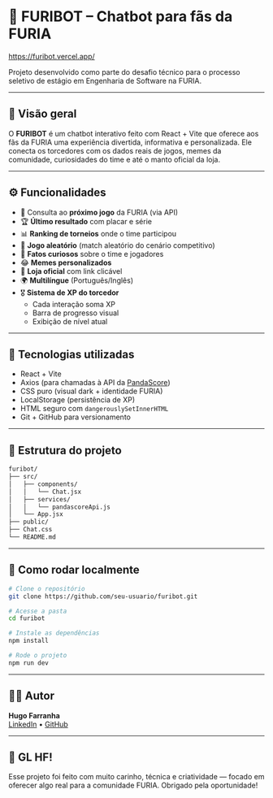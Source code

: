 
# 🦁 FURIBOT – Chatbot para fãs da FURIA

https://furibot.vercel.app/

Projeto desenvolvido como parte do desafio técnico para o processo seletivo de estágio em Engenharia de Software na FURIA.

---

## 🎯 Visão geral

O **FURIBOT** é um chatbot interativo feito com React + Vite que oferece aos fãs da FURIA uma experiência divertida, informativa e personalizada. Ele conecta os torcedores com os dados reais de jogos, memes da comunidade, curiosidades do time e até o manto oficial da loja.

---

## ⚙️ Funcionalidades

- 📅 Consulta ao **próximo jogo** da FURIA (via API)
- 🏆 **Último resultado** com placar e série
- 📊 **Ranking de torneios** onde o time participou
- 🎲 **Jogo aleatório** (match aleatório do cenário competitivo)
- 🧠 **Fatos curiosos** sobre o time e jogadores
- 😂 **Memes personalizados**
- 🛒 **Loja oficial** com link clicável
- 🌍 **Multilíngue** (Português/Inglês)
- 🎖️ **Sistema de XP do torcedor**
  - Cada interação soma XP
  - Barra de progresso visual
  - Exibição de nível atual

---

## 🧠 Tecnologias utilizadas

- React + Vite
- Axios (para chamadas à API da [PandaScore](https://developers.pandascore.co/))
- CSS puro (visual dark + identidade FURIA)
- LocalStorage (persistência de XP)
- HTML seguro com `dangerouslySetInnerHTML`
- Git + GitHub para versionamento

---

## 📂 Estrutura do projeto

```bash
furibot/
├── src/
│   ├── components/
│   │   └── Chat.jsx
│   ├── services/
│   │   └── pandascoreApi.js
│   └── App.jsx
├── public/
├── Chat.css
└── README.md
```

---

## 🚀 Como rodar localmente

```bash
# Clone o repositório
git clone https://github.com/seu-usuario/furibot.git

# Acesse a pasta
cd furibot

# Instale as dependências
npm install

# Rode o projeto
npm run dev
```

---


## 🧑‍💻 Autor

**Hugo Farranha**  
[LinkedIn](https://www.linkedin.com/in/hugo-farranha-843724268/) • [GitHub](https://github.com/hugocorrea01)

---

## 🦁 GL HF!

Esse projeto foi feito com muito carinho, técnica e criatividade — focado em oferecer algo real para a comunidade FURIA. Obrigado pela oportunidade!
